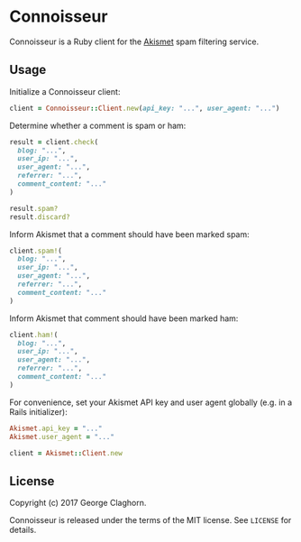 # Connoisseur

Connoisseur is a Ruby client for the [Akismet](https://akismet.com) spam filtering service.

## Usage

Initialize a Connoisseur client:

```ruby
client = Connoisseur::Client.new(api_key: "...", user_agent: "...")
```

Determine whether a comment is spam or ham:

```ruby
result = client.check(
  blog: "...",
  user_ip: "...",
  user_agent: "...",
  referrer: "...",
  comment_content: "..."
)

result.spam?
result.discard?
```

Inform Akismet that a comment should have been marked spam:

```ruby
client.spam!(
  blog: "...",
  user_ip: "...",
  user_agent: "...",
  referrer: "...",
  comment_content: "..."
)
```

Inform Akismet that comment should have been marked ham:

```ruby
client.ham!(
  blog: "...",
  user_ip: "...",
  user_agent: "...",
  referrer: "...",
  comment_content: "..."
)
```

For convenience, set your Akismet API key and user agent globally (e.g. in a Rails initializer):

```ruby
Akismet.api_key = "..."
Akismet.user_agent = "..."

client = Akismet::Client.new
```

## License

Copyright (c) 2017 George Claghorn.

Connoisseur is released under the terms of the MIT license. See `LICENSE` for details.
